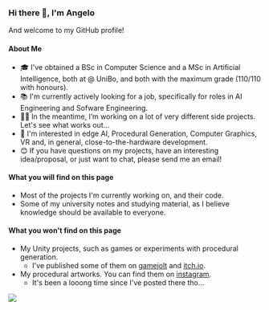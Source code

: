 ### Hi there 👋, I'm Angelo
And welcome to my GitHub profile!

#### About Me
- 🎓 I've obtained a BSc in Computer Science and a MSc in Artificial Intelligence, both at @ UniBo, and both with the maximum grade (110/110 with honours).
- 📚 I'm currently actively looking for a job, specifically for roles in AI Engineering and Sofware Engineering.
- 👨‍💻 In the meantime, I’m working on a lot of very different side projects. Let's see what works out...
- 💭 I'm interested in edge AI, Procedural Generation, Computer Graphics, VR and, in general, close-to-the-hardware development. 
- 😊 If you have questions on my projects, have an interesting idea/proposal, or just want to chat, please send me an email!

#### What you will find on this page
- Most of the projects I'm currently working on, and their code.
- Some of my university notes and studying material, as I believe knowledge should be available to everyone. 

#### What you won't find on this page
- My Unity projects, such as games or experiments with procedural generation. 
  - I've published some of them on [gamejolt](https://gamejolt.com/@unforeseen_creations) and [itch.io](https://unforeseen-creations.itch.io/). 
- My procedural artworks. You can find them on [instagram](https://www.instagram.com/unforeseen_creations/). 
  - It's been a looong time since I've posted there tho...  

<img src="https://komarev.com/ghpvc/?username=AngeloGalav&style=plastic">
